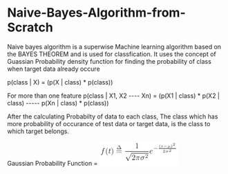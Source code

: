 # Naive-Bayes-Algorithm-from-Scratch
Naive bayes algorithm is a superwise Machine learning algorithm based on the BAYES THEOREM and is used for classfication. It uses the concept of Guassian Probability density function for finding the probability of class when target data already occure

p(class | X) = (p(X | class) * p(class))

For more than one feature
p(class | X1, X2 ---- Xn) = (p(X1 | class) * p(X2 | class) ----- p(Xn | class) * p(class)) 

After the calculating Probabilty of data to each class, The class which has more probability of occurance of test data or target data, is the class to which target belongs.

            
  Gaussian Probability Function =  ![img_pdf](img_pdf.png)
